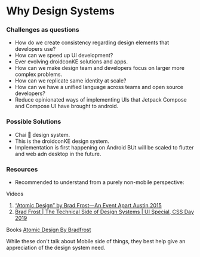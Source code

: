 # Why Design Systems

### Challenges as questions
- How do we create consistency regarding design elements that developers use?
- How can we speed up UI development?
- Ever evolving droidconKE solutions and apps.
- How can we make design team and developers focus on larger more complex problems.
- How can we replicate same identity at scale?
- How can we have a unified language across teams and open source developers?
- Reduce opinionated ways of implementing UIs that Jetpack Compose and Compose UI have brought to android.


### Possible Solutions
- Chai 🍵 design system.
- This is the droidconKE design system.
- Implementation is first happening on Android BUt will be scaled to flutter and web adn desktop in the future.


### Resources
- Recommended to understand from a purely non-mobile perspective:

Videos
1. [“Atomic Design” by Brad Frost—An Event Apart Austin 2015](https://www.youtube.com/watch?v=W-h1FtNYim4)
2. [Brad Frost | The Technical Side of Design Systems | UI Special, CSS Day 2019](https://www.youtube.com/watch?v=TgWyyoofKIA)

Books
[Atomic Design By Bradfrost](https://atomicdesign.bradfrost.com/)

While these don't talk about Mobile side of things, they best help give an appreciation of the design system need.